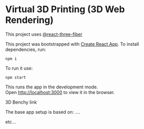 # Virtual 3D Printing (3D Web Rendering)

This project uses [@react-three-fiber]()

This project was bootstrapped with [Create React App](https://github.com/facebook/create-react-app).
To install dependencies, run:

```shell
npm i
```

To run it use:

```shell
npm start
```

This runs the app in the development mode.\
Open [http://localhost:3000](http://localhost:3000) to view it in the browser.

3D Benchy link

The base app setup is based on: ....

etc...
